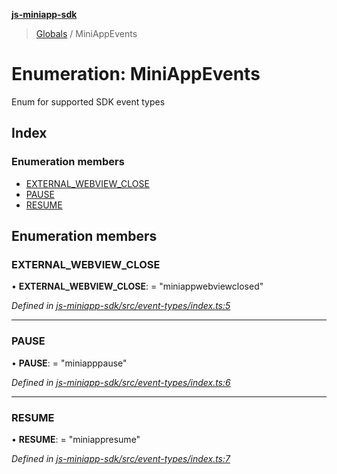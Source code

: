 **[js-miniapp-sdk](../README.md)**

> [Globals](../README.md) / MiniAppEvents

# Enumeration: MiniAppEvents

Enum for supported SDK event types

## Index

### Enumeration members

* [EXTERNAL\_WEBVIEW\_CLOSE](miniappevents.md#external_webview_close)
* [PAUSE](miniappevents.md#pause)
* [RESUME](miniappevents.md#resume)

## Enumeration members

### EXTERNAL\_WEBVIEW\_CLOSE

•  **EXTERNAL\_WEBVIEW\_CLOSE**:  = "miniappwebviewclosed"

*Defined in [js-miniapp-sdk/src/event-types/index.ts:5](https://github.com/rakutentech/js-miniapp/blob/759cace/js-miniapp-sdk/src/event-types/index.ts#L5)*

___

### PAUSE

•  **PAUSE**:  = "miniapppause"

*Defined in [js-miniapp-sdk/src/event-types/index.ts:6](https://github.com/rakutentech/js-miniapp/blob/759cace/js-miniapp-sdk/src/event-types/index.ts#L6)*

___

### RESUME

•  **RESUME**:  = "miniappresume"

*Defined in [js-miniapp-sdk/src/event-types/index.ts:7](https://github.com/rakutentech/js-miniapp/blob/759cace/js-miniapp-sdk/src/event-types/index.ts#L7)*
